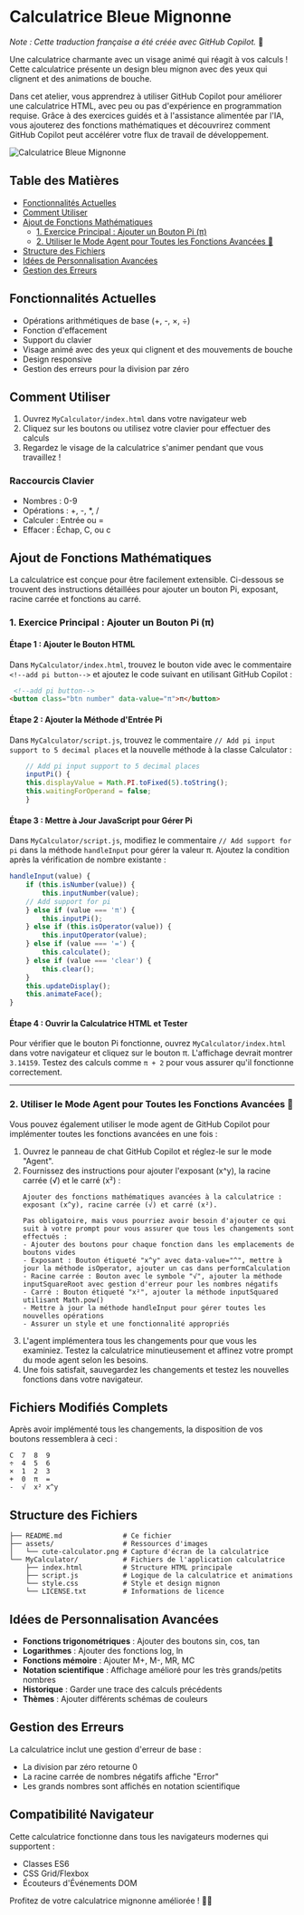 # Calculatrice Bleue Mignonne
*Note : Cette traduction française a été créée avec GitHub Copilot.* 🤖

Une calculatrice charmante avec un visage animé qui réagit à vos calculs ! Cette calculatrice présente un design bleu mignon avec des yeux qui clignent et des animations de bouche.

Dans cet atelier, vous apprendrez à utiliser GitHub Copilot pour améliorer une calculatrice HTML, avec peu ou pas d'expérience en programmation requise. Grâce à des exercices guidés et à l'assistance alimentée par l'IA, vous ajouterez des fonctions mathématiques et découvrirez comment GitHub Copilot peut accélérer votre flux de travail de développement.

![Calculatrice Bleue Mignonne](./assets/cute-calculator.png)


## Table des Matières
- [Fonctionnalités Actuelles](#fonctionnalités-actuelles)
- [Comment Utiliser](#comment-utiliser)
- [Ajout de Fonctions Mathématiques](#ajout-de-fonctions-mathématiques)
    - [1. Exercice Principal : Ajouter un Bouton Pi (π)](#1-exercice-principal--ajouter-un-bouton-pi-π)
    - [2. Utiliser le Mode Agent pour Toutes les Fonctions Avancées 🤖](#2-utiliser-le-mode-agent-pour-toutes-les-fonctions-avancées-🤖)
- [Structure des Fichiers](#structure-des-fichiers)
- [Idées de Personnalisation Avancées](#idées-de-personnalisation-avancées)
- [Gestion des Erreurs](#gestion-des-erreurs)


## Fonctionnalités Actuelles

- Opérations arithmétiques de base (+, -, ×, ÷)
- Fonction d'effacement
- Support du clavier
- Visage animé avec des yeux qui clignent et des mouvements de bouche
- Design responsive
- Gestion des erreurs pour la division par zéro

## Comment Utiliser

1. Ouvrez `MyCalculator/index.html` dans votre navigateur web
2. Cliquez sur les boutons ou utilisez votre clavier pour effectuer des calculs
3. Regardez le visage de la calculatrice s'animer pendant que vous travaillez !

### Raccourcis Clavier
- Nombres : 0-9
- Opérations : +, -, *, /
- Calculer : Entrée ou =
- Effacer : Échap, C, ou c

## Ajout de Fonctions Mathématiques

La calculatrice est conçue pour être facilement extensible. Ci-dessous se trouvent des instructions détaillées pour ajouter un bouton Pi, exposant, racine carrée et fonctions au carré.

### 1. Exercice Principal : Ajouter un Bouton Pi (π)

#### Étape 1 : Ajouter le Bouton HTML
Dans `MyCalculator/index.html`, trouvez le bouton vide avec le commentaire `<!--add pi button-->` et ajoutez le code suivant en utilisant GitHub Copilot :

```html
 <!--add pi button-->
<button class="btn number" data-value="π">π</button>
```

#### Étape 2 : Ajouter la Méthode d'Entrée Pi
Dans `MyCalculator/script.js`, trouvez le commentaire `// Add pi input support to 5 decimal places` et la nouvelle méthode à la classe Calculator :

```javascript
    // Add pi input support to 5 decimal places
    inputPi() {
    this.displayValue = Math.PI.toFixed(5).toString();
    this.waitingForOperand = false;
    }
```

#### Étape 3 : Mettre à Jour JavaScript pour Gérer Pi
Dans `MyCalculator/script.js`, modifiez le commentaire `// Add support for pi` dans la méthode `handleInput` pour gérer la valeur π. Ajoutez la condition après la vérification de nombre existante :

```javascript
handleInput(value) {
    if (this.isNumber(value)) {
        this.inputNumber(value);
    // Add support for pi
    } else if (value === 'π') {
        this.inputPi();
    } else if (this.isOperator(value)) {
        this.inputOperator(value);
    } else if (value === '=') {
        this.calculate();
    } else if (value === 'clear') {
        this.clear();
    }
    this.updateDisplay();
    this.animateFace();
}
```

#### Étape 4 : Ouvrir la Calculatrice HTML et Tester
Pour vérifier que le bouton Pi fonctionne, ouvrez `MyCalculator/index.html` dans votre navigateur et cliquez sur le bouton π. L'affichage devrait montrer `3.14159`. Testez des calculs comme `π + 2` pour vous assurer qu'il fonctionne correctement.

---
### 2. Utiliser le Mode Agent pour Toutes les Fonctions Avancées 🤖
Vous pouvez également utiliser le mode agent de GitHub Copilot pour implémenter toutes les fonctions avancées en une fois :

1. Ouvrez le panneau de chat GitHub Copilot et réglez-le sur le mode "Agent".
2. Fournissez des instructions pour ajouter l'exposant (x^y), la racine carrée (√) et le carré (x²) :
   ```
   Ajouter des fonctions mathématiques avancées à la calculatrice : exposant (x^y), racine carrée (√) et carré (x²).
   
   Pas obligatoire, mais vous pourriez avoir besoin d'ajouter ce qui suit à votre prompt pour vous assurer que tous les changements sont effectués :
   - Ajouter des boutons pour chaque fonction dans les emplacements de boutons vides
   - Exposant : Bouton étiqueté "x^y" avec data-value="^", mettre à jour la méthode isOperator, ajouter un cas dans performCalculation
   - Racine carrée : Bouton avec le symbole "√", ajouter la méthode inputSquareRoot avec gestion d'erreur pour les nombres négatifs
   - Carré : Bouton étiqueté "x²", ajouter la méthode inputSquared utilisant Math.pow()
   - Mettre à jour la méthode handleInput pour gérer toutes les nouvelles opérations
   - Assurer un style et une fonctionnalité appropriés
   ```
3. L'agent implémentera tous les changements pour que vous les examiniez. Testez la calculatrice minutieusement et affinez votre prompt du mode agent selon les besoins.
4. Une fois satisfait, sauvegardez les changements et testez les nouvelles fonctions dans votre navigateur.

## Fichiers Modifiés Complets

Après avoir implémenté tous les changements, la disposition de vos boutons ressemblera à ceci :

```
C  7  8  9
÷  4  5  6
×  1  2  3
+  0  π  =
-  √  x² x^y
```

## Structure des Fichiers

```
├── README.md               # Ce fichier
├── assets/                 # Ressources d'images
│   └── cute-calculator.png # Capture d'écran de la calculatrice
└── MyCalculator/           # Fichiers de l'application calculatrice
    ├── index.html          # Structure HTML principale
    ├── script.js           # Logique de la calculatrice et animations
    └── style.css           # Style et design mignon
    └── LICENSE.txt         # Informations de licence
```

## Idées de Personnalisation Avancées

- **Fonctions trigonométriques** : Ajouter des boutons sin, cos, tan
- **Logarithmes** : Ajouter des fonctions log, ln
- **Fonctions mémoire** : Ajouter M+, M-, MR, MC
- **Notation scientifique** : Affichage amélioré pour les très grands/petits nombres
- **Historique** : Garder une trace des calculs précédents
- **Thèmes** : Ajouter différents schémas de couleurs

## Gestion des Erreurs

La calculatrice inclut une gestion d'erreur de base :
- La division par zéro retourne 0
- La racine carrée de nombres négatifs affiche "Error"
- Les grands nombres sont affichés en notation scientifique

## Compatibilité Navigateur

Cette calculatrice fonctionne dans tous les navigateurs modernes qui supportent :
- Classes ES6
- CSS Grid/Flexbox
- Écouteurs d'Événements DOM

Profitez de votre calculatrice mignonne améliorée ! 🧮✨
